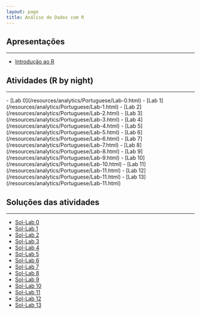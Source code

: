 ```yaml
---
layout: page
title: Análise de Dados com R
---
```


## Apresentações
<hr class="margin" />

- [Introdução ao R](/resources/analytics/Portuguese/R--aula-01.html)


## Atividades (R by night)
<hr class="margin" />
- [Lab 0](/resources/analytics/Portuguese/Lab-0.html)
- [Lab 1](/resources/analytics/Portuguese/Lab-1.html)
- [Lab 2](/resources/analytics/Portuguese/Lab-2.html)
- [Lab 3](/resources/analytics/Portuguese/Lab-3.html)
- [Lab 4](/resources/analytics/Portuguese/Lab-4.html)
- [Lab 5](/resources/analytics/Portuguese/Lab-5.html)
- [Lab 6](/resources/analytics/Portuguese/Lab-6.html)
- [Lab 7](/resources/analytics/Portuguese/Lab-7.html)
- [Lab 8](/resources/analytics/Portuguese/Lab-8.html)
- [Lab 9](/resources/analytics/Portuguese/Lab-9.html)
- [Lab 10](/resources/analytics/Portuguese/Lab-10.html)
- [Lab 11](/resources/analytics/Portuguese/Lab-11.html)
- [Lab 12](/resources/analytics/Portuguese/Lab-11.html)
- [Lab 13](/resources/analytics/Portuguese/Lab-11.html)

## Soluções das atividades
<hr class="margin" />

- [Sol-Lab 0](/resources/analytics/Portuguese/Lab-0-Solução.html)
- [Sol-Lab 1](/resources/analytics/Portuguese/Lab-1-Solução.html)
- [Sol-Lab 2](/resources/analytics/Portuguese/Lab-2-Solução.html)
- [Sol-Lab 3](/resources/analytics/Portuguese/Lab-3-Solução.html)
- [Sol-Lab 4](/resources/analytics/Portuguese/Lab-4-Solução.html)
- [Sol-Lab 5](/resources/analytics/Portuguese/Lab-5-Solução.html)
- [Sol-Lab 6](/resources/analytics/Portuguese/Lab-6-Solução.html)
- [Sol-Lab 7](/resources/analytics/Portuguese/Lab-7-Solução.html)
- [Sol-Lab 8](/resources/analytics/Portuguese/Lab-8-Solução.html)
- [Sol-Lab 9](/resources/analytics/Portuguese/Lab-9-Solução.html)
- [Sol-Lab 10](/resources/analytics/Portuguese/Lab-10-Solução.html)
- [Sol-Lab 11](/resources/analytics/Portuguese/Lab-11-Solução.html)
- [Sol-Lab 12](/resources/analytics/Portuguese/Lab-12-Solução.html)
- [Sol-Lab 13](/resources/analytics/Portuguese/Lab-13-Solução.html)
